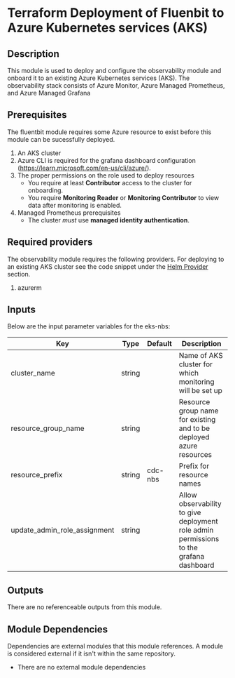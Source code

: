 # Terraform Deployment of Fluenbit to Azure Kubernetes services (AKS)

## Description

This module is used to deploy and configure the observability module and onboard it to an existing Azure Kubernetes services (AKS). The observability stack consists of Azure Monitor, Azure Managed Prometheus, and Azure Managed Grafana

## Prerequisites
The fluentbit module requires some Azure resource to exist before this module can be sucessfully deployed.
1. An AKS cluster 
2. Azure CLI is required for the grafana dashboard configuration (https://learn.microsoft.com/en-us/cli/azure/).
3. The proper permissions on the role used to deploy resources
    - You require at least **Contributor** access to the cluster for onboarding.
    - You require **Monitoring Reader** or **Monitoring Contributor** to view data after monitoring is enabled.
4. Managed Prometheus prerequisites
    - The cluster *must* use **managed identity authentication**.
    

## Required providers
The observability module requires the following providers. For deploying to an existing AKS cluster see the code snippet under the [Helm Provider](#helm-provider) section.
1. azurerm

## Inputs

Below are the input parameter variables for the eks-nbs:

| Key | Type | Default | Description |
| -------------- | -------------- | -------------- | -------------- |
| cluster_name | string |  | Name of AKS cluster for which monitoring will be set up |
| resource_group_name | string |  | Resource group name for existing and to be deployed azure resources |
| resource_prefix | string | cdc-nbs | Prefix for resource names |
| update_admin_role_assignment | string |  | Allow observability to give deployment role admin permissions to the grafana dashboard |


## Outputs

There are no referenceable outputs from this module.

## Module Dependencies 

Dependencies are external modules that this module references. A module is considered external if it isn't within the same repository.

- There are no external module dependencies


